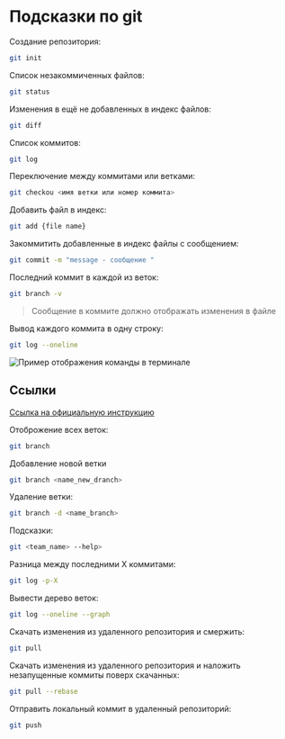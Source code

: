 # Подсказки по git

Создание репозитория:
```sh
git init
```
Список незакоммиченных файлов:
```sh
git status
```
Изменения в ещё не добавленных в индекс файлов:
```sh
git diff
```
Список коммитов:
```sh
git log
```
Переключение между коммитами или ветками:
```sh
git checkou <имя ветки или номер коммита>
```
Добавить файл в индекс:
```sh
git add {file name}
```
Закоммитить добавленные в индекс файлы с сообщением:
```sh
git commit -m "message - сообщение "
``` 
Последний коммит в каждой из веток:
```sh
git branch -v
```
>Сообщение в коммите должно отображать изменения в файле 

Вывод каждого коммита в одну строку:
```sh
git log --oneline
```
![Пример отображения команды в терминале](https://www.malasngoding.com/wp-content/uploads/2024/02/git-log-oneline-1024x367.png)

## Ссылки 
[Ссылка на официальную инструкцию](https://git-scm.com/docs/user-manual "всплывающая подсказка")

Отоброжение всех веток:
```sh
git branch
```
Добавление новой ветки
```sh
git branch <name_new_dranch>
```
Удаление ветки:
```sh
git branch -d <name_branch>
```
Подсказки:
```sh
git <team_name> --help>
```
Разница между последними X коммитами:
```sh
git log -p-X
```
Вывести дерево веток:
```sh
git log --oneline --graph
```
Скачать изменения из удаленного репозитория и 
смержить:
```sh
git pull
```
Скачать изменения из удаленного репозитория и наложить незапущенные коммиты поверх скачанных:
```sh
git pull --rebase
```
Отправить локальный коммит в удаленный репозиторий:
```sh
git push
```


